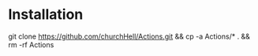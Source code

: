 # Installation
git clone https://github.com/churchHell/Actions.git && cp -a Actions/* . && rm -rf Actions
